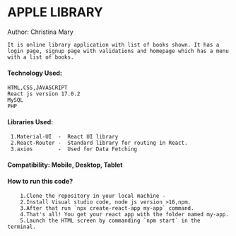 # APPLE LIBRARY


Author: Christina Mary

    It is online library application with list of books shown. It has a login page, signup page with validations and homepage which has a menu with a list of books. 
 
#### Technology Used:
    HTML,CSS,JAVASCRIPT
    React js version 17.0.2
    MySQL
    PHP
 
#### Libraries Used:
     1.Material-UI  -  React UI library
     2.React-Router -  Standard library for routing in React. 
     3.axios        -  Used for Data Fetching
 
#### Compatibility: Mobile, Desktop, Tablet

#### How to run this code? 
        1.Clone the repository in your local machine - 
        2.Install Visual studio code, node js version >16,npm. 
        3.After that run `npx create-react-app my-app` command. 
        4.That's all! You get your react app with the folder named my-app.
        5.Launch the HTML screen by commanding `npm start` in the terminal.



